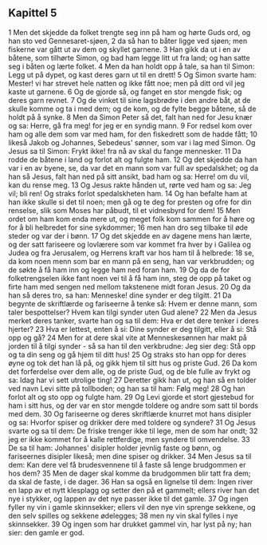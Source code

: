 ## Kapittel 5

1 Men det skjedde da folket trengte seg inn på ham og hørte Guds ord, og han sto ved Gennesaret-sjøen,
2 da så han to båter ligge ved sjøen; men fiskerne var gått ut av dem og skyllet garnene.
3 Han gikk da ut i en av båtene, som tilhørte Simon, og bad ham legge litt ut fra land; og han satte seg i båten og lærte folket.
4 Men da han holdt opp å tale, sa han til Simon: Legg ut på dypet, og kast deres garn ut til en drett!
5 Og Simon svarte ham: Mester! vi har strevet hele natten og ikke fått noe; men på ditt ord vil jeg kaste ut garnene.
6 Og de gjorde så, og fanget en stor mengde fisk; og deres garn revnet.
7 Og de vinket til sine lagsbrødre i den andre båt, at de skulle komme og ta i med dem; og de kom, og de fylte begge båtene, så de holdt på å synke.
8 Men da Simon Peter så det, falt han ned for Jesu knær og sa: Herre, gå fra meg! for jeg er en syndig mann.
9 For redsel kom over ham og alle dem som var med ham, for den fiskedrett som de hadde fått;
10 likeså Jakob og Johannes, Sebedeus' sønner, som var i lag med Simon. Og Jesus sa til Simon: Frykt ikke! fra nå av skal du fange mennesker.
11 Da rodde de båtene i land og forlot alt og fulgte ham.
12 Og det skjedde da han var i en av byene, se, da var det en mann som var full av spedalskhet; og da han så Jesus, falt han ned på sitt ansikt, bad ham og sa: Herre! om du vil, kan du rense meg.
13 Og Jesus rakte hånden ut, rørte ved ham og sa: Jeg vil; bli ren! Og straks forlot spedalskheten ham.
14 Og han befalte ham at han ikke skulle si det til noen; men gå og te deg for presten og ofre for din renselse, slik som Moses har påbudt, til et vidnesbyrd for dem!
15 Men ordet om ham kom enda mere ut, og meget folk kom sammen for å høre og for å bli helbredet for sine sykdommer;
16 men han dro seg tilbake til øde steder og var der i bønn.
17 Og det skjedde en av dagene mens han lærte, og der satt fariseere og lovlærere som var kommet fra hver by i Galilea og Judea og fra Jerusalem, og Herrens kraft var hos ham til å helbrede:
18 se, da kom noen menn som bar en mann på en seng, han var verkbrudden; og de søkte å få ham inn og legge ham ned foran ham.
19 Og da de for folketrengselen ikke fant noen vei til å få ham inn, steg de opp på taket og firte ham med sengen ned mellom takstenene midt foran Jesus.
20 Og da han så deres tro, sa han: Menneske! dine synder er deg tilgitt.
21 Da begynte de skriftlærde og fariseerne å tenke så: Hvem er denne mann, som taler bespottelser? Hvem kan tilgi synder uten Gud alene?
22 Men da Jesus merket deres tanker, svarte han og sa til dem: Hva er det dere tenker i deres hjerter?
23 Hva er lettest, enten å si: Dine synder er deg tilgitt, eller å si: Stå opp og gå?
24 Men for at dere skal vite at Menneskesønnen har makt på jorden til å tilgi synder - så sa han til den verkbrudne: Jeg sier deg: Stå opp og ta din seng og gå hjem til ditt hus!
25 Og straks sto han opp for deres øyne og tok det han lå på, og gikk hjem til sitt hus og priste Gud.
26 Da kom det forferdelse over dem alle, og de priste Gud, og de ble fulle av frykt og sa: Idag har vi sett utrolige ting!
27 Deretter gikk han ut, og han så en tolder ved navn Levi sitte på tollboden; og han sa til ham: Følg meg!
28 Og han forlot alt og sto opp og fulgte ham.
29 Og Levi gjorde et stort gjestebud for ham i sitt hus, og der var en stor mengde toldere og andre som satt til bords med dem.
30 Og fariseerne og deres skriftlærde knurret mot hans disipler og sa: Hvorfor spiser og drikker dere med toldere og syndere?
31 Og Jesus svarte og sa til dem: De friske trenger ikke til lege, men de som har ondt;
32 jeg er ikke kommet for å kalle rettferdige, men syndere til omvendelse.
33 De sa til ham: Johannes' disipler holder jevnlig faste og bønn, og fariseernes disipler likeså; men dine spiser og drikker.
34 Men Jesus sa til dem: Kan dere vel få brudesvennene til å faste så lenge brudgommen er hos dem?
35 Men de dager skal komme da brudgommen blir tatt fra dem; da skal de faste, i de dager.
36 Han sa også en lignelse til dem: Ingen river en lapp av et nytt klesplagg  og setter den på et gammelt; ellers river han det nye i stykker, og lappen av det nye passer ikke til det gamle.
37 Og ingen fyller ny vin i gamle skinnsekker; ellers vil den nye vin sprenge sekkene, og den selv spilles og sekkene ødelegges;
38 men ny vin skal fylles i nye skinnsekker.
39 Og ingen som har drukket gammel vin, har lyst på ny; han sier: den gamle er god.
